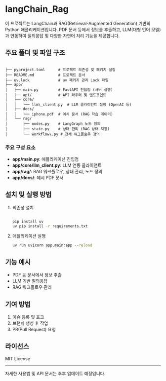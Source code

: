 # langChain_Rag

이 프로젝트는 LangChain과 RAG(Retrieval-Augmented Generation) 기반의 Python 애플리케이션입니다. PDF 문서 등에서 정보를 추출하고, LLM(대형 언어 모델)과 연동하여 질의응답 및 다양한 자연어 처리 기능을 제공합니다.

## 주요 폴더 및 파일 구조

```

├── pyproject.toml      # 프로젝트 의존성 및 패키지 설정
├── README.md           # 프로젝트 문서
├── uv.lock             # uv 패키지 관리 Lock 파일
├── app/
│   ├── main.py         # FastAPI 진입점 (서버 실행)
│   ├── api/            # API 라우터 및 엔드포인트
│   ├── core/
│   │   └── llm\_client.py  # LLM 클라이언트 설정 (OpenAI 등)
│   ├── docs/
│   │   └── iphone.pdf  # 예시 문서 (RAG 학습 데이터)
│   └── rag/
│       ├── nodes.py    # LangGraph 노드 정의
│       ├── state.py    # 상태 관리 (RAG 상태 저장)
│       └── workflow\.py # 전체 워크플로우 정의

```

### 주요 구성 요소
- **app/main.py**: 애플리케이션 진입점
- **app/core/llm_client.py**: LLM 연동 클라이언트
- **app/rag/**: RAG 워크플로우, 상태 관리, 노드 정의
- **app/docs/**: 예시 PDF 문서

## 설치 및 실행 방법

1. 의존성 설치
   ```bash
  
   pip install uv
   uv pip install -r requirements.txt
   ```

2. 애플리케이션 실행
   ```bash
   uv run uvicorn app.main:app --reload
   ```

## 기능 예시
- PDF 등 문서에서 정보 추출
- LLM 기반 질의응답
- RAG 워크플로우 관리

## 기여 방법
1. 이슈 등록 및 포크
2. 브랜치 생성 후 작업
3. PR(Pull Request) 요청

## 라이선스
MIT License

---

자세한 사용법 및 API 문서는 추후 업데이트 예정입니다.
